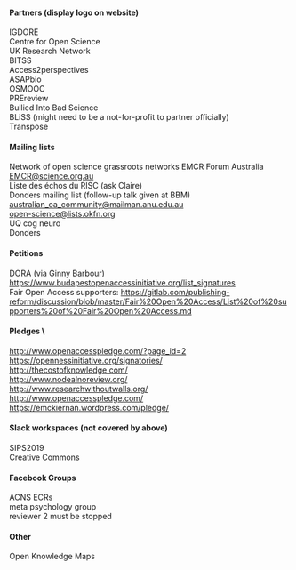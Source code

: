 #### Partners (display logo on website)
IGDORE \
Centre for Open Science \
UK Research Network \
BITSS \
Access2perspectives \
ASAPbio \
OSMOOC \
PREreview \
Bullied Into Bad Science \
BLiSS (might need to be a not-for-profit to partner officially) \
Transpose

#### Mailing lists
Network of open science grassroots networks 
EMCR Forum Australia EMCR@science.org.au \
Liste des échos du RISC (ask Claire) \
Donders mailing list (follow-up talk given at BBM) \
australian_oa_community@mailman.anu.edu.au \
open-science@lists.okfn.org \
UQ cog neuro \
Donders 

#### Petitions
DORA (via Ginny Barbour) \
https://www.budapestopenaccessinitiative.org/list_signatures \
Fair Open Access supporters: https://gitlab.com/publishing-reform/discussion/blob/master/Fair%20Open%20Access/List%20of%20supporters%20of%20Fair%20Open%20Access.md

#### Pledges \
http://www.openaccesspledge.com/?page_id=2 \
https://opennessinitiative.org/signatories/ \
http://thecostofknowledge.com/ \
http://www.nodealnoreview.org/ \
http://www.researchwithoutwalls.org/ \
http://www.openaccesspledge.com/ \
https://emckiernan.wordpress.com/pledge/ 

#### Slack workspaces (not covered by above)
SIPS2019 \
Creative Commons 

#### Facebook Groups 
ACNS ECRs \
meta psychology group \
reviewer 2 must be stopped 

#### Other
Open Knowledge Maps 
